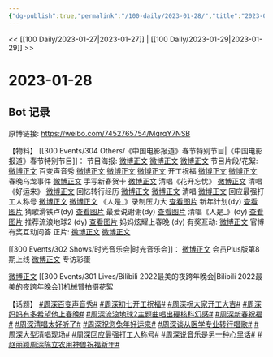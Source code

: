 ```yaml
---
{"dg-publish":true,"permalink":"/100-daily/2023-01-28/","title":"2023-01-28"}
---
```



<< [[100 Daily/2023-01-27\|2023-01-27]] | [[100 Daily/2023-01-29\|2023-01-29]] >>

# 2023-01-28

## Bot 记录

原博链接: https://weibo.com/7452765754/MqrqY7NSB

【物料】
[[300 Events/304 Others/《中国电影报道》春节特别节目\|《中国电影报道》春节特别节目]]：
节目海报:
[微博正文](https://m.weibo.cn/1635270132/4862893553615534)
[微博正文](https://m.weibo.cn/6495544869/4862896615721579)
[微博正文](https://m.weibo.cn/1261788454/4862900957875721)
节目片段/花絮:
[微博正文](https://m.weibo.cn/1635270132/4862916450846917) 百变声音秀
[微博正文](https://m.weibo.cn/1635270132/4862920045368793) [微博正文](https://m.weibo.cn/6495544869/4862918389140519) [微博正文](https://m.weibo.cn/1261788454/4862910654844424) 开工祝福
[微博正文](https://m.weibo.cn/1635270132/4862938203037306) [微博正文](https://m.weibo.cn/1261788454/4862909198632858) 春晚乌龙事件
[微博正文](https://m.weibo.cn/1261788454/4862994833479442) 手写新春贺卡
[微博正文](https://m.weibo.cn/1261788454/4862994645785976) 清唱《花开忘忧》
[微博正文](https://m.weibo.cn/1261788454/4862994405918541) 清唱《好运来》
[微博正文](https://m.weibo.cn/1261788454/4862994221634704) 回忆转行经历
[微博正文](https://m.weibo.cn/1261788454/4862993722772034) [微博正文](https://m.weibo.cn/1261788454/4862910339483507) 清唱
[微博正文](https://m.weibo.cn/1261788454/4862993428908801) 回应最强打工人称号
[微博正文](https://m.weibo.cn/1261788454/4862993370977253) [微博正文](https://m.weibo.cn/6619263525/4863002560169775) 《人是_》录制压力大
[查看图片](https://wx2.sinaimg.cn/large/0088n2Pggy1hajpytoxlaj30u01hdwj2.jpg) 新年计划(dy)
[查看图片](https://wx1.sinaimg.cn/large/0088n2Pggy1hajpy8e732j30u01hdtdf.jpg) 猜歌滑铁卢(dy)
[查看图片](https://wx2.sinaimg.cn/large/0088n2Pggy1hajq0lacoej30u01hd0x8.jpg) 最爱说谢谢(dy)
[查看图片](https://wx3.sinaimg.cn/large/0088n2Pggy1hajpwr0woej30u01hdwj6.jpg) 清唱《人是_》(dy)
[查看图片](https://wx1.sinaimg.cn/large/0088n2Pggy1hajpwi8akkj30u01hddl1.jpg) 推荐流浪地球2 (dy)
[查看图片](https://wx3.sinaimg.cn/large/0088n2Pggy1hajpzordx3j30u01hdn1o.jpg) 妈妈炫耀上春晚 (dy)
有奖互动:
[微博正文](https://m.weibo.cn/1261788454/4862925796545944) 官博有奖互动问答
正片:
[微博正文](https://m.weibo.cn/6495544869/4862985342026890)
[微博正文](https://m.weibo.cn/1261788454/4862967944317436)

[[300 Events/302 Shows/时光音乐会\|时光音乐会]]：
[微博正文](https://m.weibo.cn/7703778879/4862956292017154) 会员Plus版第8期上线
[微博正文](https://m.weibo.cn/5337758780/4862845206662845) 专访彩蛋

[微博正文](https://m.weibo.cn/6542014236/4862846674404655) [[300 Events/301 Lives/Bilibili 2022最美的夜跨年晚会\|Bilibili 2022最美的夜跨年晚会]]机械臂拍摄花絮

【话题】
[#周深百变声音秀#](https://s.weibo.com/weibo?q=%23%E5%91%A8%E6%B7%B1%E7%99%BE%E5%8F%98%E5%A3%B0%E9%9F%B3%E7%A7%80%23)
[#周深初七开工祝福#](https://s.weibo.com/weibo?q=%23%E5%91%A8%E6%B7%B1%E5%88%9D%E4%B8%83%E5%BC%80%E5%B7%A5%E7%A5%9D%E7%A6%8F%23)
[#周深祝大家开工大吉#](https://s.weibo.com/weibo?q=%23%E5%91%A8%E6%B7%B1%E7%A5%9D%E5%A4%A7%E5%AE%B6%E5%BC%80%E5%B7%A5%E5%A4%A7%E5%90%89%23)
[#周深妈妈有多希望他上春晚#](https://s.weibo.com/weibo?q=%23%E5%91%A8%E6%B7%B1%E5%A6%88%E5%A6%88%E6%9C%89%E5%A4%9A%E5%B8%8C%E6%9C%9B%E4%BB%96%E4%B8%8A%E6%98%A5%E6%99%9A%23)
[#周深流浪地球2主题曲唱出硬核科幻感#](https://s.weibo.com/weibo?q=%23%E5%91%A8%E6%B7%B1%E6%B5%81%E6%B5%AA%E5%9C%B0%E7%90%832%E4%B8%BB%E9%A2%98%E6%9B%B2%E5%94%B1%E5%87%BA%E7%A1%AC%E6%A0%B8%E7%A7%91%E5%B9%BB%E6%84%9F%23)
[#周深新春祝福#](https://s.weibo.com/weibo?q=%23%E5%91%A8%E6%B7%B1%E6%96%B0%E6%98%A5%E7%A5%9D%E7%A6%8F%23)
[#周深清唱太好听了#](https://s.weibo.com/weibo?q=%23%E5%91%A8%E6%B7%B1%E6%B8%85%E5%94%B1%E5%A4%AA%E5%A5%BD%E5%90%AC%E4%BA%86%23)
[#周深祝您兔年好运来#](https://s.weibo.com/weibo?q=%23%E5%91%A8%E6%B7%B1%E7%A5%9D%E6%82%A8%E5%85%94%E5%B9%B4%E5%A5%BD%E8%BF%90%E6%9D%A5%23)
[#周深谈从医学专业转行唱歌#](https://s.weibo.com/weibo?q=%23%E5%91%A8%E6%B7%B1%E8%B0%88%E4%BB%8E%E5%8C%BB%E5%AD%A6%E4%B8%93%E4%B8%9A%E8%BD%AC%E8%A1%8C%E5%94%B1%E6%AD%8C%23)
[#周深大型清唱现场#](https://s.weibo.com/weibo?q=%23%E5%91%A8%E6%B7%B1%E5%A4%A7%E5%9E%8B%E6%B8%85%E5%94%B1%E7%8E%B0%E5%9C%BA%23)
[#周深回应最强打工人称号#](https://s.weibo.com/weibo?q=%23%E5%91%A8%E6%B7%B1%E5%9B%9E%E5%BA%94%E6%9C%80%E5%BC%BA%E6%89%93%E5%B7%A5%E4%BA%BA%E7%A7%B0%E5%8F%B7%23)
[#周深说音乐是另一种心里话#](https://s.weibo.com/weibo?q=%23%E5%91%A8%E6%B7%B1%E8%AF%B4%E9%9F%B3%E4%B9%90%E6%98%AF%E5%8F%A6%E4%B8%80%E7%A7%8D%E5%BF%83%E9%87%8C%E8%AF%9D%23)
[#赵丽颖周深陈立农用神兽祝福新年#](https://s.weibo.com/weibo?q=%23%E8%B5%B5%E4%B8%BD%E9%A2%96%E5%91%A8%E6%B7%B1%E9%99%88%E7%AB%8B%E5%86%9C%E7%94%A8%E7%A5%9E%E5%85%BD%E7%A5%9D%E7%A6%8F%E6%96%B0%E5%B9%B4%23)
